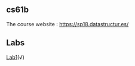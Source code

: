 ## cs61b 

The course website : https://sp18.datastructur.es/ 

## Labs

[Lab1](https://github.com/ruhuang2001/cs61b/tree/master/lab1)(√)

